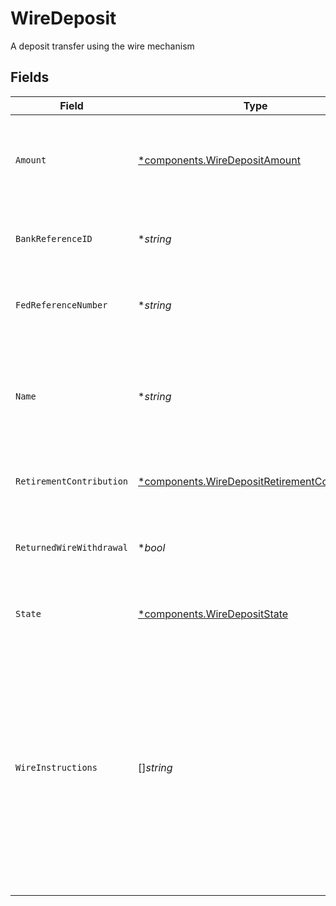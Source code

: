 # WireDeposit

A deposit transfer using the wire mechanism


## Fields

| Field                                                                                                                                                                                                                                                                                                                                                                                                                                                                                                                                                                                                                                 | Type                                                                                                                                                                                                                                                                                                                                                                                                                                                                                                                                                                                                                                  | Required                                                                                                                                                                                                                                                                                                                                                                                                                                                                                                                                                                                                                              | Description                                                                                                                                                                                                                                                                                                                                                                                                                                                                                                                                                                                                                           | Example                                                                                                                                                                                                                                                                                                                                                                                                                                                                                                                                                                                                                               |
| ------------------------------------------------------------------------------------------------------------------------------------------------------------------------------------------------------------------------------------------------------------------------------------------------------------------------------------------------------------------------------------------------------------------------------------------------------------------------------------------------------------------------------------------------------------------------------------------------------------------------------------- | ------------------------------------------------------------------------------------------------------------------------------------------------------------------------------------------------------------------------------------------------------------------------------------------------------------------------------------------------------------------------------------------------------------------------------------------------------------------------------------------------------------------------------------------------------------------------------------------------------------------------------------- | ------------------------------------------------------------------------------------------------------------------------------------------------------------------------------------------------------------------------------------------------------------------------------------------------------------------------------------------------------------------------------------------------------------------------------------------------------------------------------------------------------------------------------------------------------------------------------------------------------------------------------------- | ------------------------------------------------------------------------------------------------------------------------------------------------------------------------------------------------------------------------------------------------------------------------------------------------------------------------------------------------------------------------------------------------------------------------------------------------------------------------------------------------------------------------------------------------------------------------------------------------------------------------------------- | ------------------------------------------------------------------------------------------------------------------------------------------------------------------------------------------------------------------------------------------------------------------------------------------------------------------------------------------------------------------------------------------------------------------------------------------------------------------------------------------------------------------------------------------------------------------------------------------------------------------------------------- |
| `Amount`                                                                                                                                                                                                                                                                                                                                                                                                                                                                                                                                                                                                                              | [*components.WireDepositAmount](../../models/components/wiredepositamount.md)                                                                                                                                                                                                                                                                                                                                                                                                                                                                                                                                                         | :heavy_minus_sign:                                                                                                                                                                                                                                                                                                                                                                                                                                                                                                                                                                                                                    | The amount of the wire deposit being issued to the investor in USD                                                                                                                                                                                                                                                                                                                                                                                                                                                                                                                                                                    | {<br/>"value": "10.00"<br/>}                                                                                                                                                                                                                                                                                                                                                                                                                                                                                                                                                                                                          |
| `BankReferenceID`                                                                                                                                                                                                                                                                                                                                                                                                                                                                                                                                                                                                                     | **string*                                                                                                                                                                                                                                                                                                                                                                                                                                                                                                                                                                                                                             | :heavy_minus_sign:                                                                                                                                                                                                                                                                                                                                                                                                                                                                                                                                                                                                                    | External reference identifier supplied by the bank                                                                                                                                                                                                                                                                                                                                                                                                                                                                                                                                                                                    | 240109181237                                                                                                                                                                                                                                                                                                                                                                                                                                                                                                                                                                                                                          |
| `FedReferenceNumber`                                                                                                                                                                                                                                                                                                                                                                                                                                                                                                                                                                                                                  | **string*                                                                                                                                                                                                                                                                                                                                                                                                                                                                                                                                                                                                                             | :heavy_minus_sign:                                                                                                                                                                                                                                                                                                                                                                                                                                                                                                                                                                                                                    | The FedWire reference number for the deposit                                                                                                                                                                                                                                                                                                                                                                                                                                                                                                                                                                                          | 20240215ABCDEFGH001234                                                                                                                                                                                                                                                                                                                                                                                                                                                                                                                                                                                                                |
| `Name`                                                                                                                                                                                                                                                                                                                                                                                                                                                                                                                                                                                                                                | **string*                                                                                                                                                                                                                                                                                                                                                                                                                                                                                                                                                                                                                             | :heavy_minus_sign:                                                                                                                                                                                                                                                                                                                                                                                                                                                                                                                                                                                                                    | Full name of the wire deposit which contains account_id and deposit transaction id                                                                                                                                                                                                                                                                                                                                                                                                                                                                                                                                                    | accounts/01H8FB90ZRRFWXB4XC2JPJ1D4Y/wireDeposits/20230817000319                                                                                                                                                                                                                                                                                                                                                                                                                                                                                                                                                                       |
| `RetirementContribution`                                                                                                                                                                                                                                                                                                                                                                                                                                                                                                                                                                                                              | [*components.WireDepositRetirementContribution](../../models/components/wiredepositretirementcontribution.md)                                                                                                                                                                                                                                                                                                                                                                                                                                                                                                                         | :heavy_minus_sign:                                                                                                                                                                                                                                                                                                                                                                                                                                                                                                                                                                                                                    | The retirement contribution details                                                                                                                                                                                                                                                                                                                                                                                                                                                                                                                                                                                                   |                                                                                                                                                                                                                                                                                                                                                                                                                                                                                                                                                                                                                                       |
| `ReturnedWireWithdrawal`                                                                                                                                                                                                                                                                                                                                                                                                                                                                                                                                                                                                              | **bool*                                                                                                                                                                                                                                                                                                                                                                                                                                                                                                                                                                                                                               | :heavy_minus_sign:                                                                                                                                                                                                                                                                                                                                                                                                                                                                                                                                                                                                                    | Whether this wire deposit is a return of a wire withdrawal                                                                                                                                                                                                                                                                                                                                                                                                                                                                                                                                                                            | false                                                                                                                                                                                                                                                                                                                                                                                                                                                                                                                                                                                                                                 |
| `State`                                                                                                                                                                                                                                                                                                                                                                                                                                                                                                                                                                                                                               | [*components.WireDepositState](../../models/components/wiredepositstate.md)                                                                                                                                                                                                                                                                                                                                                                                                                                                                                                                                                           | :heavy_minus_sign:                                                                                                                                                                                                                                                                                                                                                                                                                                                                                                                                                                                                                    | The current state of the wire deposit                                                                                                                                                                                                                                                                                                                                                                                                                                                                                                                                                                                                 |                                                                                                                                                                                                                                                                                                                                                                                                                                                                                                                                                                                                                                       |
| `WireInstructions`                                                                                                                                                                                                                                                                                                                                                                                                                                                                                                                                                                                                                    | []*string*                                                                                                                                                                                                                                                                                                                                                                                                                                                                                                                                                                                                                            | :heavy_minus_sign:                                                                                                                                                                                                                                                                                                                                                                                                                                                                                                                                                                                                                    | The wire instructions received by Apex's bank for the wire deposit                                                                                                                                                                                                                                                                                                                                                                                                                                                                                                                                                                    | [<br/>"Incoming Money Transfer",<br/>"ORG=ACC-3962334059\|JANE DOUGH\|350 N ST PAUL ST, STE 1300\|DALLAS,TX,75201,US",<br/>"OGB=ABA-896073902\|CAPITAL ONE N.A.",<br/>"BNF=ACC-429737889148DD697\|JANE DOUGH\|350 N ST PAUL ST, STE 1300\|DALLAS,TX,75201,US",<br/>"DBT=CAPITAL ONE N.A.\|566763882410GL997",<br/>"CDT=APEX CLEARING CORP\|781435036193DD701",<br/>"SND=ABA-896073902\|CAPITAL ONE N.A.",<br/>"OBI=JANE DOUGH INDIVIDUAL BROKERAGE @FINFIRM #ABC1234",<br/>"SRC=FRB",<br/>"VDT=201028",<br/>"TRANSACTION AMOUNT=10.00,USD",<br/>"SBR=US240215583400",<br/>"RFB=MMOOPETQURZSPIB",<br/>"REF=20240215ABCDEFGH001234",<br/>"RTM=2024-02-15 17:19:57 -06:00",<br/>"ITM=2024-02-15 17:20:01 -06:00"<br/>] |